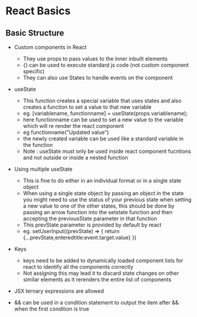 # React Basics

## Basic Structure

- Custom components in React

  - They use props to pass values to the inner inbuilt elements
  - {} can be used to execute standard js code (not custom component specific)
  - They can also use States to handle events on the component

- useState

  - This function creates a special variable that uses states and also creates a function to set a value to that new variable
  - eg. [variablename, functionname] = useState(props.variablename);
  - here functionname can be used to set a new value to the variable which will re render the react component
  - eg functionname("Updated value")
  - the newly created variable can be used like a standard variable in the function
  - Note : useState must only be used inside react component fucntions and not outside or inside a nested function

- Using multiple useState
  - This is fine to do either in an individual format or in a single state object
  - When using a single state object by passing an object in the state you might need to use the status of your previous state when setting a new value to one of the other states, this should be done by passing an arrow function into the setstate function and then accepting the previousState parameter in that function
  - This prevState parameter is provided by default by react
  - eg. setUserInput((prevState) => {
    return {...prevState,enteredtitle:event.target.value}
    })

- Keys
  - keys need to be added to dynamically loaded component lists for react to identify all the components correctly
  - Not assigning this may lead it to discard state changes on other similar elements as it rerenders the entire list of components


- JSX ternary expressions are allowed

- && can be used in a condition statement to output the item after && when the first condition is true